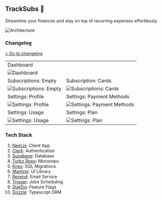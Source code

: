 ## TrackSubs 🚧

Streamline your finances and stay on top of recurring expenses effortlessly.

![Architecture](https://res.cloudinary.com/prvnbist/image/upload/v1724309486/tracksubs/architecture.svg)

### Changelog
[> Go to changelog](https://www.tracksubs.co/changelog)


|||
|--|--|
|Dashboard||
|![Dashboard](https://res.cloudinary.com/prvnbist/image/upload/v1716050560/tracksubs_dashboard_1.jpg)||
|Subscriptions: Empty|Subscription: Cards|
|![Subscriptions: Empty](https://res.cloudinary.com/prvnbist/image/upload/v1713354168/mysubs_subscription_empty_zmv4uw.jpg)|![Subscriptions: Cards](https://res.cloudinary.com/prvnbist/image/upload/v1714466492/tracksubs_subscriptions_cards_zukpqw.jpg)|
|Settings: Profile|Settings: Payment Methods|
|![Settings: Profile](https://res.cloudinary.com/prvnbist/image/upload/v1713937854/tracksubs_profile_settings_todmwz.jpg)|![Settings: Payment Methods](https://res.cloudinary.com/prvnbist/image/upload/v1713937854/tracksubs_payment_methods_tw6fzw.jpg)|
|Settings: Usage|Settings: Plan|
|![Settings: Usage](https://res.cloudinary.com/prvnbist/image/upload/v1714466373/tracksubs_settings_usage_wb9egm.jpg)|![Settings: Plan](https://res.cloudinary.com/prvnbist/image/upload/v1714466430/tracksubs_settings_plan_lujzmi.jpg)|

### Tech Stack
1. [NextJs](https://nextjs.org): Client App
2. [Clerk](https://clerk.com): Authentication
3. [Supabase](https://supabase.com/): Database
4. [Turbo Repo](https://turbo.build/repo): Monorepo
5. [Knex](https://knexjs.org): SQL Migrations
6. [Mantine](https://mantine.dev): UI Library
7. [Resend](https://resend.com): Email Service
8. [Trigger](https://trigger.dev): Jobs Scheduling
9. [StatSig](https://statsig.com): Feature Flags
10. [Drizzle](https://orm.drizzle.team): Typescript ORM